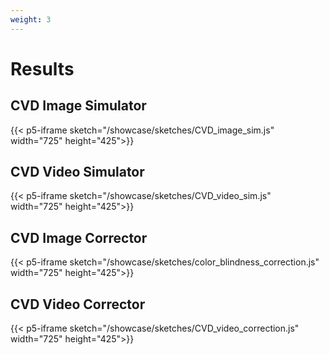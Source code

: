 ```yaml
---
weight: 3
---
```


# Results
## CVD Image Simulator
{{< p5-iframe sketch="/showcase/sketches/CVD_image_sim.js" width="725" height="425">}}

## CVD Video Simulator
{{< p5-iframe sketch="/showcase/sketches/CVD_video_sim.js" width="725" height="425">}}

## CVD Image Corrector
{{< p5-iframe sketch="/showcase/sketches/color_blindness_correction.js" width="725" height="425">}}

## CVD Video Corrector
{{< p5-iframe sketch="/showcase/sketches/CVD_video_correction.js" width="725" height="425">}}

